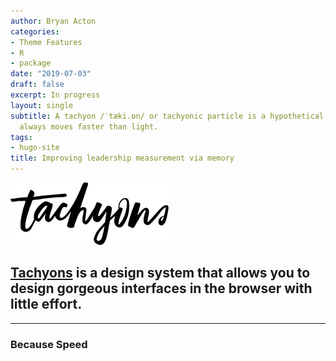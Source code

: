 ```yaml
---
author: Bryan Acton
categories:
- Theme Features
- R
- package
date: "2019-07-03"
draft: false
excerpt: In progress
layout: single
subtitle: A tachyon /ˈtæki.ɒn/ or tachyonic particle is a hypothetical particle that
  always moves faster than light.
tags:
- hugo-site
title: Improving leadership measurement via memory
---
```


![Tachyons Logo Script](tachyons-logo-script.png)

## [Tachyons](http://tachyons.io) is a design system that allows you to design gorgeous interfaces in the browser with little effort.

---

### Because Speed


